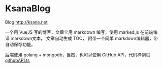 # KsanaBlog
Blog http://ksana.net

一个用 VueJS 写的博客，文章全用 markdown 编写，使用 marked.js 在前端编译 markdown文本，
文章自动生成 TOC， 附带一个简单 markdown编辑器，带自动保存功能。

后端使用 golang + mongodb，当然，也可以使用 GitHub API，代码样例见 [githubAPI.ts](https://github.com/lzcers/KsanaBlog/blob/develop/src/api/githubAPI.ts)
